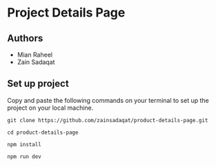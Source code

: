 # Project Details Page     

## Authors     
- Mian Raheel        
- Zain Sadaqat       

## Set up project   
Copy and paste the following commands on your terminal to set up the project on your local machine.  

```
git clone https://github.com/zainsadaqat/product-details-page.git
```

```
cd product-details-page
```

```
npm install
```

```
npm run dev
```
